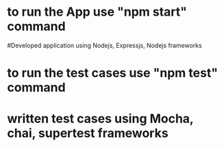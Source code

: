 # to run the App use "npm start" command

#Developed application using Nodejs, Expressjs, Nodejs frameworks

# to run the test cases use "npm test" command 

# written test cases using Mocha, chai, supertest frameworks
